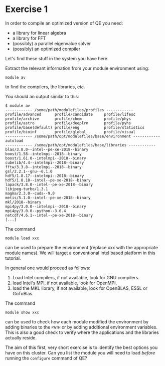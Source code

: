 # Exercise 1


In order to compile an optimized version of QE you need:

* a library for linear algebra
* a library for FFT
* (possibly) a parallel eigenvalue solver
* (possibly) an optimized compiler

Let's find these stuff in the system you have here.

Extract the relevant information from your module environment using:

    module av
    
to find the compilers, the libraries, etc.

You should an output similar to this:

    $ module av
    ------------ /some/path/modulefiles/profiles ------------ 
    profile/advanced      profile/candidate     profile/lifesc        
    profile/archive       profile/chem          profile/phys          
    profile/astro         profile/deeplrn       profile/pyhs          
    profile/base(default) profile/eng           profile/statistics    
    profile/bioinf        profile/global        profile/visual        
    ------------ /some/path/opt/modulefiles/base/environment ------------ 
    autoload 
    ------------ /some/path/opt/modulefiles/base/libraries ------------ 
    blas/3.8.0--intel--pe-xe-2018--binary    
    boost/1.58--intelmpi--2018--binary       
    boost/1.61.0--intelmpi--2018--binary     
    cubelib/4.4--intelmpi--2018--binary      
    fftw/3.3.8--intelmpi--2018--binary       
    gsl/2.2.1--gnu--6.1.0                    
    hdf5/1.8.17--intelmpi--2018--binary      
    hdf5/1.8.18--intel--pe-xe-2018--binary   
    lapack/3.8.0--intel--pe-xe-2018--binary  
    libjpeg-turbo/1.3.1                      
    magma/2.3.0--cuda--9.0                   
    metis/5.1.0--intel--pe-xe-2018--binary   
    mkl/2018--binary                         
    mpi4py/3.0.0--intelmpi--2018--binary     
    mpi4py/3.0.0--python--3.6.4              
    netcdf/4.6.1--intel--pe-xe-2018--binary  
    [...]
    

The command

    module load xxx

can be used to prepare the environment (replace xxx with the appropriate module names).
We will target a conventional Intel based platform in this tutorial.

In general one would proceed as follows:

1. Load Intel compilers, if not available, look for GNU compilers.
2. load Intel's MPI, if not available, look for OpenMPI,
2. load the MKL library, if not available, look for OpenBLAS, ESSL or GoToBlas.

The command

    module show xxx

can be used to check how each module modified the environment by adding
binaries to the `PATH` or by adding additional environment variables.
This is also a good check to verify where the applications and the
libraries actually reside.

The aim of this first, very short exercise is to identify the best options
you have on this cluster. Can you list the module you will need to load *before*
running the `configure` command of QE?

